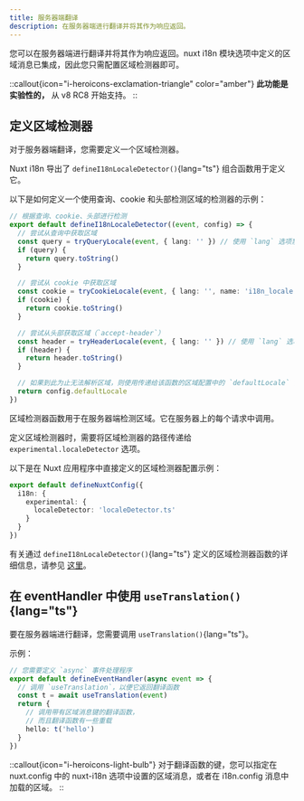 ```yaml
---
title: 服务器端翻译
description: 在服务器端进行翻译并将其作为响应返回。
---
```


您可以在服务器端进行翻译并将其作为响应返回。nuxt i18n 模块选项中定义的区域消息已集成，因此您只需配置区域检测器即可。

::callout{icon="i-heroicons-exclamation-triangle" color="amber"}
**此功能是实验性的，** 从 v8 RC8 开始支持。
::

## 定义区域检测器

对于服务器端翻译，您需要定义一个区域检测器。

Nuxt i18n 导出了 `defineI18nLocaleDetector()`{lang="ts"} 组合函数用于定义它。

以下是如何定义一个使用查询、cookie 和头部检测区域的检测器的示例：

```ts [i18n/localeDetector.ts]
// 根据查询、cookie、头部进行检测
export default defineI18nLocaleDetector((event, config) => {
  // 尝试从查询中获取区域
  const query = tryQueryLocale(event, { lang: '' }) // 使用 `lang` 选项禁用区域默认值
  if (query) {
    return query.toString()
  }

  // 尝试从 cookie 中获取区域
  const cookie = tryCookieLocale(event, { lang: '', name: 'i18n_locale' }) // 使用 `lang` 选项禁用区域默认值
  if (cookie) {
    return cookie.toString()
  }

  // 尝试从头部获取区域（`accept-header`）
  const header = tryHeaderLocale(event, { lang: '' }) // 使用 `lang` 选项禁用区域默认值
  if (header) {
    return header.toString()
  }

  // 如果到此为止无法解析区域，则使用传递给该函数的区域配置中的 `defaultLocale` 值进行解析
  return config.defaultLocale
})
```

区域检测器函数用于在服务器端检测区域。它在服务器上的每个请求中调用。

定义区域检测器时，需要将区域检测器的路径传递给 `experimental.localeDetector` 选项。

以下是在 Nuxt 应用程序中直接定义的区域检测器配置示例：

```ts [nuxt.config.ts]
export default defineNuxtConfig({
  i18n: {
    experimental: {
      localeDetector: 'localeDetector.ts'
    }
  }
})
```

有关通过 `defineI18nLocaleDetector()`{lang="ts"} 定义的区域检测器函数的详细信息，请参见 [这里](/docs/api#definei18nlocaledetector)。

## 在 eventHandler 中使用 `useTranslation()`{lang="ts"}

要在服务器端进行翻译，您需要调用 `useTranslation()`{lang="ts"}。

示例：

```ts
// 您需要定义 `async` 事件处理程序
export default defineEventHandler(async event => {
  // 调用 `useTranslation`，以便它返回翻译函数
  const t = await useTranslation(event)
  return {
    // 调用带有区域消息键的翻译函数，
    // 而且翻译函数有一些重载
    hello: t('hello')
  }
})
```

::callout{icon="i-heroicons-light-bulb"}
对于翻译函数的键，您可以指定在 nuxt.config 中的 nuxt-i18n 选项中设置的区域消息，或者在 i18n.config 消息中加载的区域。
::